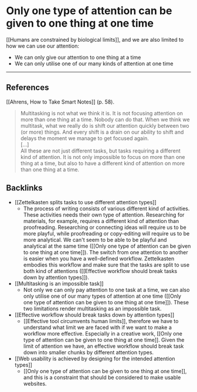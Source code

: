 # Only one type of attention can be given to one thing at one time
[[Humans are constrained by biological limits]], and we are also limited to how we can use our attention:
- We can only give our attention to one thing at a time
- We can only utilise one of our many kinds of attention at one time

---
## References
[[Ahrens, How to Take Smart Notes]] (p. 58).
> Multitasking is not what we think it is. It is not focusing attention on more than one thing at a time. Nobody can do that. When we think we multitask, what we really do is shift our attention quickly between two (or more) things. And every shift is a drain on our ability to shift and delays the moment we manage to get focused again.  
> [...]  
> All these are not just different tasks, but tasks requiring a different kind of attention. It is not only impossible to focus on more than one thing at a time, but also to have a different kind of attention on more than one thing at a time.

## Backlinks
* [[Zettelkasten splits tasks to use different attention types]]
	* The process of writing consists of various different kind of activities. These activities needs their own type of attention. Researching for materials, for example, requires a different kind of attention than proofreading. Researching or connecting ideas will require us to be more playful, while proofreading or copy-editing will require us to be more analytical. We can't seem to be able to be playful and analytical at the same time ([[Only one type of attention can be given to one thing at one time]]). The switch from one attention to another is easier when you have a well-defined workflow. Zettelkasten embodies this workflow and make sure that the tasks are split to use both kind of attentions ([[Effective workflow should break tasks down by attention types]]).
* [[Multitasking is an impossible task]]
	* Not only we can only pay attention to one task at a time, we can also only utilise one of our many types of attention at one time ([[Only one type of attention can be given to one thing at one time]]). These two limitations render multitasking as an impossible task.
* [[Effective workflow should break tasks down by attention types]]
	* [[Effective tool circumvents human limits]], therefore we have to understand what limit we are faced with if we want to make a workflow more effective. Especially in a creative work, [[Only one type of attention can be given to one thing at one time]]. Given the limit of attention we have, an effective workflow should break task down into smaller chunks by different attention types.
* [[Web usability is achieved by designing for the intended attention types]]
	* [[Only one type of attention can be given to one thing at one time]], and this is a constraint that should be considered to make usable websites.

<!-- #evergreen -->

<!-- {BearID:81D2568B-8FF1-4391-B84E-7A8A78FF28CD-4097-000023EDD657CF66} -->
